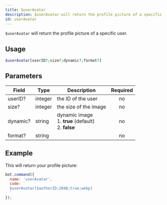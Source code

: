 ```yaml
---
title: $userAvatar 
description: $userAvatar will return the profile picture of a specific user.
id: userAvatar
---
```


`$userAvatar` will return the profile picture of a specific user.

## Usage

```php
$userAvatar[userID?;size?;dynamic?;format?]
```

## Parameters 


| Field    | Type    | Description                                                    | Required |
| -------- | ------- | -------------------------------------------------------------- |:--------:|
| userID?  | integer | the ID of the user                                             |    no    |
| size?    | integer | the size of the image                                          |    no    |
| dynamic? | string  | dynamic image <br /> 1. **true** (default) <br /> 2. **false** |    no    |
| format?  | string  |                                                                |    no    |


## Example

This will return your profile picture:

```javascript
bot.command({
  name: 'userAvatar',
  code: `
  $userAvatar[$authorID;2048;true;webp]
  `
});
```

